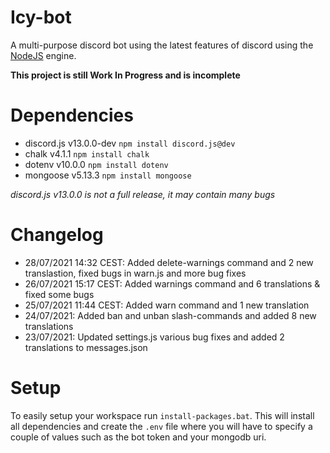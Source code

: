# Icy-bot
A multi-purpose discord bot using the latest features of discord using the [NodeJS](https://nodejs.org/) engine.

**This project is still Work In Progress and is incomplete**

# Dependencies

- discord.js v13.0.0-dev `npm install discord.js@dev`
- chalk v4.1.1 `npm install chalk`
- dotenv v10.0.0 `npm install dotenv`
- mongoose v5.13.3 `npm install mongoose`

*discord.js v13.0.0 is not a full release, it may contain many bugs*

# Changelog
- 28/07/2021 14:32 CEST: Added delete-warnings command and 2 new translastion, fixed bugs in warn.js and more bug fixes
- 26/07/2021 15:17 CEST: Added warnings command and 6 translations & fixed some bugs
- 25/07/2021 11:44 CEST: Added warn command and 1 new translation
- 24/07/2021: Added ban and unban slash-commands and added 8 new translations
- 23/07/2021: Updated settings.js various bug fixes and added 2 translations to messages.json

# Setup 
To easily setup your workspace run `install-packages.bat`. This will install all dependencies and create the `.env` file where you will have to specify a couple of values such as the bot token and your mongodb uri.

